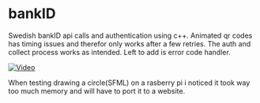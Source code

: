 # bankID
Swedish bankID api calls and authentication using c++.
Animated qr codes has timing issues and therefor only works after a few retries. 
The auth and collect process works as intended. Left to add is error code handler.

[![Video](https://i9.ytimg.com/vi/Rt16rqxRbyA/mq1.jpg?sqp=CPyZ0ZIG&rs=AOn4CLDIvbQPU-D4CaaKv5IcHTjriHVhBg)](https://www.youtube.com/shorts/Rt16rqxRbyA "hmm")

When testing drawing a circle(SFML) on a rasberry pi i noticed it took way too much memory and will have to port it to a website.
